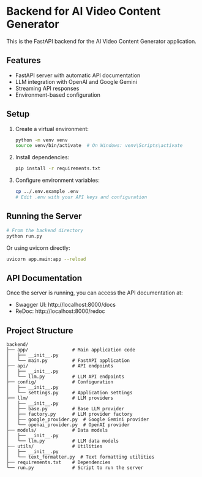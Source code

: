 # Backend for AI Video Content Generator

This is the FastAPI backend for the AI Video Content Generator application.

## Features

- FastAPI server with automatic API documentation
- LLM integration with OpenAI and Google Gemini
- Streaming API responses
- Environment-based configuration

## Setup

1. Create a virtual environment:
   ```bash
   python -m venv venv
   source venv/bin/activate  # On Windows: venv\Scripts\activate
   ```

2. Install dependencies:
   ```bash
   pip install -r requirements.txt
   ```

3. Configure environment variables:
   ```bash
   cp ../.env.example .env
   # Edit .env with your API keys and configuration
   ```

## Running the Server

```bash
# From the backend directory
python run.py
```

Or using uvicorn directly:
```bash
uvicorn app.main:app --reload
```

## API Documentation

Once the server is running, you can access the API documentation at:
- Swagger UI: http://localhost:8000/docs
- ReDoc: http://localhost:8000/redoc

## Project Structure

```
backend/
├── app/                # Main application code
│   ├── __init__.py
│   └── main.py         # FastAPI application
├── api/                # API endpoints
│   ├── __init__.py
│   └── llm.py          # LLM API endpoints
├── config/             # Configuration
│   ├── __init__.py
│   └── settings.py     # Application settings
├── llm/                # LLM providers
│   ├── __init__.py
│   ├── base.py         # Base LLM provider
│   ├── factory.py      # LLM provider factory
│   ├── google_provider.py  # Google Gemini provider
│   └── openai_provider.py  # OpenAI provider
├── models/             # Data models
│   ├── __init__.py
│   └── llm.py          # LLM data models
├── utils/              # Utilities
│   ├── __init__.py
│   └── text_formatter.py  # Text formatting utilities
├── requirements.txt    # Dependencies
└── run.py              # Script to run the server
```
